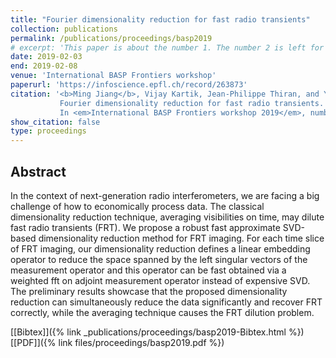 ```yaml
---
title: "Fourier dimensionality reduction for fast radio transients"
collection: publications
permalink: /publications/proceedings/basp2019
# excerpt: 'This paper is about the number 1. The number 2 is left for future work.'
date: 2019-02-03
end: 2019-02-08
venue: 'International BASP Frontiers workshop'
paperurl: 'https://infoscience.epfl.ch/record/263873'
citation: '<b>Ming Jiang</b>, Vijay Kartik, Jean-Philippe Thiran, and Yves Wiaux.
           Fourier dimensionality reduction for fast radio transients.
           In <em>International BASP Frontiers workshop 2019</em>, number&nbsp;CONF. 2019.'
show_citation: false
type: proceedings
---
```

## Abstract
In the context of next-generation radio interferometers, we are facing a big challenge of how to economically process data. The classical dimensionality reduction technique, averaging visibilities on time, may dilute fast radio transients (FRT). We propose a robust fast approximate SVD-based dimensionality reduction method for FRT imaging. For each time slice of FRT imaging, our dimensionality reduction defines a linear embedding operator to reduce the space spanned by the left singular vectors of the measurement operator and this operator can be fast obtained via a weighted fft on adjoint measurement operator instead of expensive SVD. The preliminary results showcase that the proposed dimensionality reduction can simultaneously reduce the data significantly and recover FRT correctly, while the averaging technique causes the FRT dilution problem.

[[Bibtex]]({% link _publications/proceedings/basp2019-Bibtex.html %}) [[PDF]]({% link files/proceedings/basp2019.pdf %})